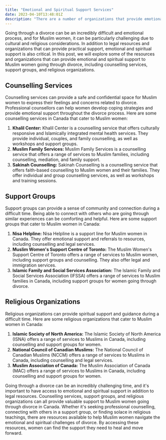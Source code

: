 ```yaml
---
title: "Emotional and Spiritual Support Services"
date: 2023-04-10T13:48:01Z
description: "There are a number of organizations that provide emotional and spiritual support to women through Divorce in Canada"
---
```

Going through a divorce can be an incredibly difficult and emotional process, and for Muslim women, it can be particularly challenging due to cultural and religious considerations. In addition to legal resources and organizations that can provide practical support, emotional and spiritual support is also critical. In this post, we will explore some of the resources and organizations that can provide emotional and spiritual support to Muslim women going through divorce, including counselling services, support groups, and religious organizations.
## Counselling Services
Counselling services can provide a safe and confidential space for Muslim women to express their feelings and concerns related to divorce. Professional counsellors can help women develop coping strategies and provide emotional support throughout the divorce process. Here are some counselling services in Canada that cater to Muslim women:
1. **Khalil Center:** Khalil Center is a counselling service that offers culturally responsive and Islamically integrated mental health services. They provide individual, couples, and family counselling, as well as workshops and support groups.
2. **Muslim Family Services:** Muslim Family Services is a counselling service that offers a range of services to Muslim families, including counselling, mediation, and family support.
3. **Sakinah Counselling:** Sakinah Counselling is a counselling service that offers faith-based counselling to Muslim women and their families. They offer individual and group counselling services, as well as workshops and training sessions.
## Support Groups
Support groups can provide a sense of community and connection during a difficult time. Being able to connect with others who are going through similar experiences can be comforting and helpful. Here are some support groups that cater to Muslim women in Canada:
1. **Nisa Helpline:** Nisa Helpline is a support line for Muslim women in Canada. They offer emotional support and referrals to resources, including counselling and legal services.
2. **Muslim Women's Support Centre of Toronto:** The Muslim Women's Support Centre of Toronto offers a range of services to Muslim women, including support groups and counselling. They also offer legal and immigration services.
3. **Islamic Family and Social Services Association:** The Islamic Family and Social Services Association (IFSSA) offers a range of services to Muslim families in Canada, including support groups for women going through divorce.
## Religious Organizations
Religious organizations can provide spiritual support and guidance during a difficult time. Here are some religious organizations that cater to Muslim women in Canada:
1. **Islamic Society of North America:** The Islamic Society of North America (ISNA) offers a range of services to Muslims in Canada, including counselling and support groups for women.
2. **National Council of Canadian Muslims:** The National Council of Canadian Muslims (NCCM) offers a range of services to Muslims in Canada, including counselling and legal services.
3. **Muslim Association of Canada:** The Muslim Association of Canada (MAC) offers a range of services to Muslims in Canada, including counselling and support groups for women.

Going through a divorce can be an incredibly challenging time, and it's important to have access to emotional and spiritual support in addition to legal resources. Counselling services, support groups, and religious organizations can all provide valuable support to Muslim women going through divorce in Canada. Whether it's seeking professional counselling, connecting with others in a support group, or finding solace in religious teachings, there are resources available to help Muslim women navigate the emotional and spiritual challenges of divorce. By accessing these resources, women can find the support they need to heal and move forward.
